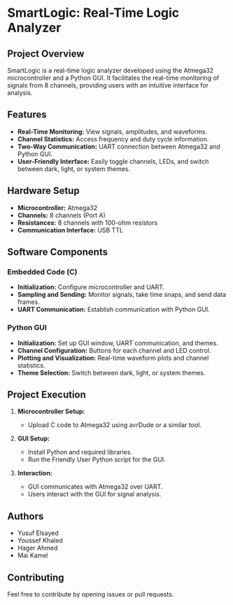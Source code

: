 # SmartLogic: Real-Time Logic Analyzer

## Project Overview

SmartLogic is a real-time logic analyzer developed using the Atmega32 microcontroller and a Python GUI. It facilitates the real-time monitoring of signals from 8 channels, providing users with an intuitive interface for analysis.

## Features

- **Real-Time Monitoring:** View signals, amplitudes, and waveforms.
- **Channel Statistics:** Access frequency and duty cycle information.
- **Two-Way Communication:** UART connection between Atmega32 and Python GUI.
- **User-Friendly Interface:** Easily toggle channels, LEDs, and switch between dark, light, or system themes.

## Hardware Setup

- **Microcontroller:** Atmega32
- **Channels:** 8 channels (Port A)
- **Resistances:** 8 channels with 100-ohm resistors
- **Communication Interface:** USB TTL

## Software Components

### Embedded Code (C)

- **Initialization:** Configure microcontroller and UART.
- **Sampling and Sending:** Monitor signals, take time snaps, and send data frames.
- **UART Communication:** Establish communication with Python GUI.

### Python GUI

- **Initialization:** Set up GUI window, UART communication, and themes.
- **Channel Configuration:** Buttons for each channel and LED control.
- **Plotting and Visualization:** Real-time waveform plots and channel statistics.
- **Theme Selection:** Switch between dark, light, or system themes.

## Project Execution

1. **Microcontroller Setup:**
   - Upload C code to Atmega32 using avrDude or a similar tool.

2. **GUI Setup:**
   - Install Python and required libraries.
   - Run the Friendly User Python script for the GUI.

3. **Interaction:**
   - GUI communicates with Atmega32 over UART.
   - Users interact with the GUI for signal analysis.

## Authors

- Yusuf Elsayed
- Youssef Khaled
- Hager Ahmed
- Mai Kamel

## Contributing

Feel free to contribute by opening issues or pull requests.

